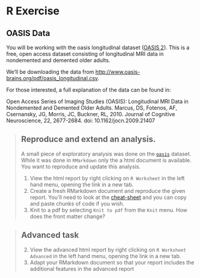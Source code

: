 # R Exercise

## OASIS Data

You will be working with the oasis longitudinal dataset ([OASIS 2](https://www.oasis-brains.org/#data)). This is a free, open access dataset consisting of longitudinal MRI data in nondemented and demented older adults.

We’ll be downloading the data from http://www.oasis-brains.org/pdf/oasis_longitudinal.csv.

For those interested, a full explanation of the data can be found in:

Open Access Series of Imaging Studies (OASIS): Longitudinal MRI Data in Nondemented and Demented Older Adults. Marcus, DS, Fotenos, AF, Csernansky, JG, Morris, JC, Buckner, RL, 2010. Journal of Cognitive Neuroscience, 22, 2677-2684. doi: 10.1162/jocn.2009.21407

> ## Reproduce and extend an analysis. 
> A small piece of exploratory analysis was done on the [`oasis`](./oasis_intro.md) dataset. While it was done in `RMarkdown` only the a html document is available. You want to reproduce and update this analysis. 
> 1. View the html report by right clicking on `R Worksheet` in the left hand menu, opening the link in a new tab. 
> 1. Create a fresh RMarkdown document and reproduce the given report. You'll need to look at the [cheat-sheet](https://www.rstudio.com/wp-content/uploads/2015/02/rmarkdown-cheatsheet.pdf) and you can copy and paste chunks of code if you wish. 
> 1. Knit to a pdf by selecting `Knit to pdf` from the `Knit` menu. How does the front matter change? 

> ## Advanced task
> 2. View the advanced html report by right clicking on `R Worksheet Advanced` in the left hand menu, opening the link in a new tab.
> 2. Adapt your RMarkdown document so that your report includes the additional features in the advanced report

